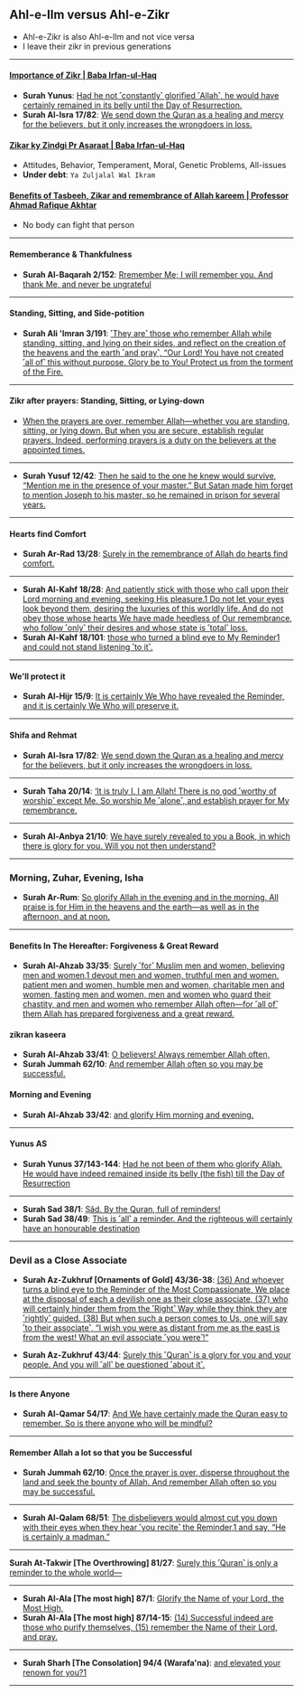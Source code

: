 ## Ahl-e-Ilm versus Ahl-e-Zikr
* Ahl-e-Zikr is also Ahl-e-Ilm and not vice versa
* I leave their zikr in previous generations

***

#### [Importance of Zikr | Baba Irfan-ul-Haq](https://www.youtube.com/shorts/aPIk1CYyZ9o)
* __Surah Yunus__: [Had he not ˹constantly˺ glorified ˹Allah˺, he would have certainly remained in its belly until the Day of Resurrection.](https://quran.com/37/143-144)
* __Surah Al-Isra 17/82__: [We send down the Quran as a healing and mercy for the believers, but it only increases the wrongdoers in loss.](https://quran.com/17/82)
     
#### [Zikar ky Zindgi Pr Asaraat | Baba Irfan-ul-Haq](https://www.youtube.com/watch?v=Cr0-vXl6Ng0)  
* Attitudes, Behavior, Temperament, Moral, Genetic Problems, All-issues
* __Under debt__: `Ya Zuljalal Wal Ikram`

#### [Benefits of Tasbeeh, Zikar and remembrance of Allah kareem | Professor Ahmad Rafique Akhtar](https://www.youtube.com/watch?v=Kx_1iJ7VA8s)
* No body can fight that person

***

#### Rememberance & Thankfulness
* __Surah Al-Baqarah 2/152__: [Rremember Me; I will remember you. And thank Me, and never be ungrateful](https://quran.com/2/152)

***

#### Standing, Sitting, and Side-potition
* __Surah Ali 'Imran 3/191__: [˹They are˺ those who remember Allah while standing, sitting, and lying on their sides, and reflect on the creation of the heavens and the earth ˹and pray˺, “Our Lord! You have not created ˹all of˺ this without purpose. Glory be to You! Protect us from the torment of the Fire.](https://quran.com/3/191)

***

#### Zikr after prayers: Standing, Sitting, or Lying-down
* [When the prayers are over, remember Allah—whether you are standing, sitting, or lying down. But when you are secure, establish regular prayers. Indeed, performing prayers is a duty on the believers at the appointed times.](https://quran.com/4/103)

***

* __Surah Yusuf 12/42__: [Then he said to the one he knew would survive, “Mention me in the presence of your master.” But Satan made him forget to mention Joseph to his master, so he remained in prison for several years.](https://quran.com/12/42)

***

#### Hearts find Comfort
* __Surah Ar-Rad 13/28__: [Surely in the remembrance of Allah do hearts find comfort.](https://quran.com/en/13/28)

***

* __Surah Al-Kahf 18/28__: [And patiently stick with those who call upon their Lord morning and evening, seeking His pleasure.1 Do not let your eyes look beyond them, desiring the luxuries of this worldly life. And do not obey those whose hearts We have made heedless of Our remembrance, who follow ˹only˺ their desires and whose state is ˹total˺ loss.](https://quran.com/18/28)
* __Surah Al-Kahf 18/101__: [those who turned a blind eye to My Reminder1 and could not stand listening ˹to it˺.](https://quran.com/18/101)

***

#### We'll protect it
* __Surah Al-Hijr 15/9__: [It is certainly We Who have revealed the Reminder, and it is certainly We Who will preserve it.](https://quran.com/15/9)

***

#### Shifa and Rehmat
* __Surah Al-Isra 17/82__: [We send down the Quran as a healing and mercy for the believers, but it only increases the wrongdoers in loss.](https://quran.com/17/82)

***

* __Surah Taha 20/14__: [‘It is truly I. I am Allah! There is no god ˹worthy of worship˺ except Me. So worship Me ˹alone˺, and establish prayer for My remembrance.](https://quran.com/20/14)

***

* __Surah Al-Anbya 21/10__: [We have surely revealed to you a Book, in which there is glory for you. Will you not then understand?](https://quran.com/21/10)

***

### Morning, Zuhar, Evening, Isha
* __Surah Ar-Rum__: [So glorify Allah in the evening and in the morning. All praise is for Him in the heavens and the earth—as well as in the afternoon, and at noon.](https://quran.com/30/17-18)

***

#### Benefits In The Hereafter: Forgiveness & Great Reward
* __Surah Al-Ahzab 33/35__: [Surely ˹for˺ Muslim men and women, believing men and women,1 devout men and women, truthful men and women, patient men and women, humble men and women, charitable men and women, fasting men and women, men and women who guard their chastity, and men and women who remember Allah often—for ˹all of˺ them Allah has prepared forgiveness and a great reward.](https://quran.com/33/35)

#### zikran kaseera
* __Surah Al-Ahzab 33/41__: [O believers! Always remember Allah often,](https://quran.com/33/41)
* __Surah Jummah 62/10__: [And remember Allah often so you may be successful.](https://quran.com/62/10)

#### Morning and Evening
* __Surah Al-Ahzab 33/42__: [and glorify Him morning and evening.](https://quran.com/33/42)
***

#### Yunus AS
* __Surah Yunus 37/143-144__: [Had he not been of them who glorify Allah. He would have indeed remained inside its belly (the fish) till the Day of Resurrection](https://quranwbw.com/37#143-144)

***

* __Surah Sad 38/1__: [Ṣãd. By the Quran, full of reminders!](https://quran.com/38/1)
* __Surah Sad 38/49__: [ This is ˹all˺ a reminder. And the righteous will certainly have an honourable destination](https://quran.com/38/49)

***

### Devil as a Close Associate
* __Surah Az-Zukhruf [Ornaments of Gold] 43/36-38__: [(36) And whoever turns a blind eye to the Reminder of the Most Compassionate, We place at the disposal of each a devilish one as their close associate, (37) who will certainly hinder them from the ˹Right˺ Way while they think they are ˹rightly˺ guided. (38) But when such a person comes to Us, one will say ˹to their associate˺, “I wish you were as distant from me as the east is from the west! What an evil associate ˹you were˺!”](https://quranwbw.com/43/36-38)

* __Surah Az-Zukhruf 43/44__: [Surely this ˹Quran˺ is a glory for you and your people. And you will ˹all˺ be questioned ˹about it˺.](https://quranwbw.com/43/44)

***

#### Is there Anyone
* __Surah Al-Qamar 54/17__: [And We have certainly made the Quran easy to remember. So is there anyone who will be mindful?](https://quranwbw.com/54/17)

***

#### Remember Allah a lot so that you be Successful
* __Surah Jummah 62/10__: [Once the prayer is over, disperse throughout the land and seek the bounty of Allah. And remember Allah often so you may be successful.](https://quranwbw.com/62/10)

***

* __Surah Al-Qalam 68/51__: [The disbelievers would almost cut you down with their eyes when they hear ˹you recite˺ the Reminder,1 and say, “He is certainly a madman.”](https://quran.com/68/51)

***

__Surah At-Takwir [The Overthrowing] 81/27__: [Surely this ˹Quran˺ is only a reminder to the whole world—](https://quranwbw.com/81/27)

***

* __Surah Al-Ala [The most high] 87/1__: [Glorify the Name of your Lord, the Most High,](https://quranwbw.com/87/1)
* __Surah Al-Ala [The most high] 87/14-15__: [(14) Successful indeed are those who purify themselves,
(15) remember the Name of their Lord, and pray.](https://quranwbw.com/87/14-15)

***

* __Surah Sharh [The Consolation] 94/4 (Warafa'na)__: [and elevated your renown for you?1](https://quranwbw.com/94/4)

***
